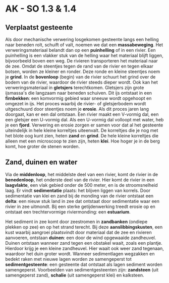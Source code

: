 # AK - SO 1.3 & 1.4

## Verplaatst gesteente

Als door mechanische verwering losgekomen gesteente langs een helling naar beneden rolt, schuift of valt, noemen we dat een **massabeweging**. Het verweringsmateriaal belandt dan op een **puinhelling** of in een rivier. Een puinhelling is een vlakker stuk van de helling waar het materiaal blijft liggen, bijvoorbeeld boven een weg. De rivieren transporteren het materiaal naar de zee. Omdat de steentjes tegen de rand van de rivier en tegen elkaar botsen, worden ze kleiner en ronder. Deze ronde en kleine steentjes noem je **grind**. In de **bovenloop** (begin) van de rivier schuurt het grind over de bodem van de rivier, waardoor de rivier steeds dieper wordt. Ook kan het verweringsmateriaal in **gletsjers** terechtkomen. Gletsjers zijn grote ijsmassa's die langzaam naar beneden schuiven. Dit ijs ontstaat in een **firnbekken**: een komvormig gebied waar sneeuw wordt opgehoopt en omgezet in ijs. Het proces waarbij de rivier- of gletsjerbodem wordt uitgeschuurd door steentjes noem je **erosie**. Als dit proces jaren lang doorgaat, kan er een dal ontstaan. Een rivier maakt een V-vormig dal, een een gletsjer een U-vormig dal. Als een U-vormig dal volloopt met water, heb je een **fjord**. Verwering en erosie zorgen er samen voor dat al het gesteente uiteindelijk in hele kleine korreltjes uiteenvalt. De korreltjes die je nog met het blote oog kunt zien, heten **zand** en **grind**. De hele kleine korreltjes die alleen met een microscoop te zien zijn, heten **klei**. Hoe hoger je in de berg komt, hoe groter de stenen worden.

## Zand, duinen en water

Via de **middenloop**, het middelste deel van een rivier, komt de rivier in de **benedenloop**, het onderste deel van de rivier. Hier komt de rivier in een **laagvlakte**, een vlak gebied onder de 500 meter, en is de stroomsnelheid laag. Er vindt **sedimentatie** plaats: het blijven liggen van korrels. Door sedimentatie van klei en zand bij de monding van de rivier ontstaat een **delta**: een nieuw stuk land in zee dat ontstaat door sedimentatie waar een rivier in zee uitmondt. Bij een sterke getijdenwerking treedt erosie op en ontstaat een trechtervormige riviermonding: een **estuarium**.

Het sediment in zee komt door zeestromen in **zandbanken** (ondiepe plekken op zee) en op het strand terecht. Bij deze **aanslibbingskusten**, een kust waarbij aangroei plaatsvindt door materiaal dat de zee en rivieren aanvoeren, ontstaan **duinen**: een door de wind opgewaaide zandheuvel. Duinen ontstaan wanneer zand tegen een obstakel waait, zoals een plantje. Hierdoor krijg je een kleine zandheuvel. Hier waait ook weer zand tegenaan, waardoor het duin groter wordt. Wanneer sedimentlagen wegzakken en bedekt raken met nieuwe lagen worden ze samengeperst tot **sedimentgesteente**: een gesteente dat ontstaat als lagen sediment worden samengeperst. Voorbeelden van sedimentgesteenten zijn: **zandsteen** (uit samengeperst zand), **schalie** (uit samengeperst klei) en kalksteen.

